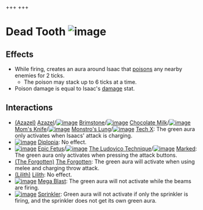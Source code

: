 +++
+++

 # Dead Tooth ![image](/image/Dead_Tooth.png) 

Effects
---------


* While firing, creates an aura around Isaac that [poisons](/wiki/Status_Effects#Poison "Status Effects") any nearby enemies for 2 ticks.
	+ The poison may stack up to 6 ticks at a time.
* Poison damage is equal to Isaac's [damage](/wiki/Damage "Damage") stat.


Interactions
--------------


* [(Azazel)](/wiki/Azazel "Azazel") [Azazel](/wiki/Azazel "Azazel")/[![image](/image/Brimstone.png)](/wiki/Brimstone "Brimstone") [Brimstone](/wiki/Brimstone "Brimstone")/[![image](/image/Chocolate_Milk.png)](/wiki/Chocolate_Milk "Chocolate Milk") [Chocolate Milk](/wiki/Chocolate_Milk "Chocolate Milk")/[![image](/image/Mom%27s_Knife.png)](/wiki/Mom%27s_Knife "Mom's Knife") [Mom's Knife](/wiki/Mom%27s_Knife "Mom's Knife")/[![image](/image/Monstro%27s_Lung.png)](/wiki/Monstro%27s_Lung "Monstro's Lung") [Monstro's Lung](/wiki/Monstro%27s_Lung "Monstro's Lung")/[![image](/image/Tech_X.png)](/wiki/Tech_X "Tech X") [Tech X](/wiki/Tech_X "Tech X"): The green aura only activates when Isaacs' attack is charging.
* [![image](/image/Diplopia.png)](/wiki/Diplopia "Diplopia") [Diplopia](/wiki/Diplopia "Diplopia"): No effect.
* [![image](/image/Epic_Fetus.png)](/wiki/Epic_Fetus "Epic Fetus") [Epic Fetus](/wiki/Epic_Fetus "Epic Fetus")/[![image](/image/The_Ludovico_Technique.png)](/wiki/The_Ludovico_Technique "The Ludovico Technique") [The Ludovico Technique](/wiki/The_Ludovico_Technique "The Ludovico Technique")/[![image](/image/Marked.png)](/wiki/Marked "Marked") [Marked](/wiki/Marked "Marked"): The green aura only activates when pressing the attack buttons.
* [(The Forgotten)](/wiki/The_Forgotten "The Forgotten") [The Forgotten](/wiki/The_Forgotten "The Forgotten"): The green aura will activate when using melee and charging throw attack.
* [(Lilith)](/wiki/Lilith "Lilith") [Lilith](/wiki/Lilith "Lilith"): No effect.
* [![image](/image/Mega_Blast.png)](/wiki/Mega_Blast "Mega Blast") [Mega Blast](/wiki/Mega_Blast "Mega Blast"): The green aura will not activate while the beams are firing.
* [![image](/image/Sprinkler.png)](/wiki/Sprinkler "Sprinkler") [Sprinkler](/wiki/Sprinkler "Sprinkler"): Green aura will not activate if only the sprinkler is firing, and the sprinkler does not get its own green aura.



